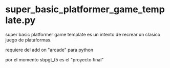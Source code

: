 # super_basic_platformer_game_template.py
super basic platformer game template es un intento de recrear un clasico juego de plataformas.

requiere del add on "arcade" para python

por el momento sbpgt_t5 es el "proyecto final"

